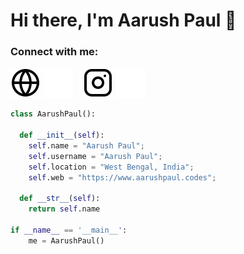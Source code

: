 # Hi there, I'm Aarush Paul 👋 

### Connect with me:

[![website](https://raw.githubusercontent.com/codeSTACKr/codeSTACKr/master/img/globe-light.svg)](https://aarush-paul.github.io#gh-light-mode-only)
[![website](https://raw.githubusercontent.com/codeSTACKr/codeSTACKr/master/img/globe-dark.svg)](https://aarush-paul.github.io#gh-dark-mode-only)
&nbsp;&nbsp;
[![website](https://raw.githubusercontent.com/codeSTACKr/codeSTACKr/master/img/instagram-light.svg)](https://www.instagram.com/aarush.paul__/?theme=dark#gh-light-mode-only)
[![website](https://raw.githubusercontent.com/codeSTACKr/codeSTACKr/master/img/instagram-dark.svg)](https://www.instagram.com/aarush.paul__/?theme=dark#gh-dark-mode-only)






```python
class AarushPaul():
    
  def __init__(self):
    self.name = "Aarush Paul";
    self.username = "Aarush Paul";
    self.location = "West Bengal, India";
    self.web = "https://www.aarushpaul.codes";
  
  def __str__(self):
    return self.name

if __name__ == '__main__':
    me = AarushPaul()
```






